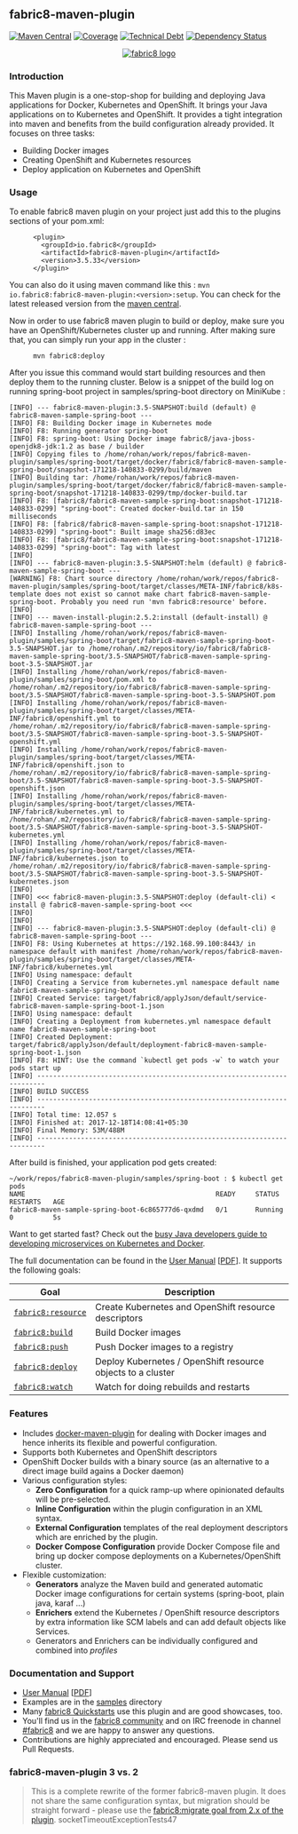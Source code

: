 ## fabric8-maven-plugin

[![Maven Central](https://maven-badges.herokuapp.com/maven-central/io.fabric8/fabric8-maven-plugin/badge.svg?style=flat-square)](https://maven-badges.herokuapp.com/maven-central/io.fabric8/fabric8-maven-plugin/)
[![Coverage](https://sonarqube.com/api/badges/measure?key=io.fabric8:fabric8-maven-plugin-build&metric=coverage)](https://sonarqube.com/dashboard?id=io.fabric8%3Afabric8-maven-plugin-build)
[![Technical Debt](https://sonarqube.com/api/badges/measure?key=io.fabric8:fabric8-maven-plugin-build&metric=sqale_debt_ratio)](https://sonarqube.com/dashboard?id=io.fabric8%3Afabric8-maven-plugin-build)
[![Dependency Status](https://dependencyci.com/github/fabric8io/fabric8-maven-plugin/badge)](https://dependencyci.com/github/fabric8io/fabric8-maven-plugin)

<p align="center">
  <a href="http://fabric8.io/">
  	<img src="https://raw.githubusercontent.com/fabric8io/fabric8/master/docs/images/cover/cover_small.png" alt="fabric8 logo"/>
  </a>
</p>

### Introduction
This Maven plugin is a one-stop-shop for building and deploying Java applications for Docker, Kubernetes and OpenShift. It brings your Java applications on to Kubernetes and OpenShift. It provides a tight integration into maven and benefits from the build configuration already provided. It focuses on three tasks:
+ Building Docker images
+ Creating OpenShift and Kubernetes resources
+ Deploy application on Kubernetes and OpenShift

### Usage
To enable fabric8 maven plugin on your project just add this to the plugins sections of your pom.xml:

```
      <plugin>
        <groupId>io.fabric8</groupId>
        <artifactId>fabric8-maven-plugin</artifactId>
        <version>3.5.33</version>
      </plugin>
```

You can also do it using maven command like this : `mvn io.fabric8:fabric8-maven-plugin:<version>:setup`. You can check for the latest released version from the [maven central](http://search.maven.org/#search%7Cga%7C1%7Cfabric8-maven-plugin).

Now in order to use fabric8 maven plugin to build or deploy, make sure you have an OpenShift/Kubernetes cluster up and running. After making sure that, you can simply run your app in the cluster  :
```
      mvn fabric8:deploy
```
After you issue this command would start building resources and then deploy them to the running cluster. Below is a snippet of the build log on running spring-boot project in samples/spring-boot directory on MiniKube :
```
[INFO] --- fabric8-maven-plugin:3.5-SNAPSHOT:build (default) @ fabric8-maven-sample-spring-boot ---
[INFO] F8: Building Docker image in Kubernetes mode
[INFO] F8: Running generator spring-boot
[INFO] F8: spring-boot: Using Docker image fabric8/java-jboss-openjdk8-jdk:1.2 as base / builder
[INFO] Copying files to /home/rohan/work/repos/fabric8-maven-plugin/samples/spring-boot/target/docker/fabric8/fabric8-maven-sample-spring-boot/snapshot-171218-140833-0299/build/maven
[INFO] Building tar: /home/rohan/work/repos/fabric8-maven-plugin/samples/spring-boot/target/docker/fabric8/fabric8-maven-sample-spring-boot/snapshot-171218-140833-0299/tmp/docker-build.tar
[INFO] F8: [fabric8/fabric8-maven-sample-spring-boot:snapshot-171218-140833-0299] "spring-boot": Created docker-build.tar in 150 milliseconds
[INFO] F8: [fabric8/fabric8-maven-sample-spring-boot:snapshot-171218-140833-0299] "spring-boot": Built image sha256:d83ec
[INFO] F8: [fabric8/fabric8-maven-sample-spring-boot:snapshot-171218-140833-0299] "spring-boot": Tag with latest
[INFO]
[INFO] --- fabric8-maven-plugin:3.5-SNAPSHOT:helm (default) @ fabric8-maven-sample-spring-boot ---
[WARNING] F8: Chart source directory /home/rohan/work/repos/fabric8-maven-plugin/samples/spring-boot/target/classes/META-INF/fabric8/k8s-template does not exist so cannot make chart fabric8-maven-sample-spring-boot. Probably you need run 'mvn fabric8:resource' before.
[INFO]
[INFO] --- maven-install-plugin:2.5.2:install (default-install) @ fabric8-maven-sample-spring-boot ---
[INFO] Installing /home/rohan/work/repos/fabric8-maven-plugin/samples/spring-boot/target/fabric8-maven-sample-spring-boot-3.5-SNAPSHOT.jar to /home/rohan/.m2/repository/io/fabric8/fabric8-maven-sample-spring-boot/3.5-SNAPSHOT/fabric8-maven-sample-spring-boot-3.5-SNAPSHOT.jar
[INFO] Installing /home/rohan/work/repos/fabric8-maven-plugin/samples/spring-boot/pom.xml to /home/rohan/.m2/repository/io/fabric8/fabric8-maven-sample-spring-boot/3.5-SNAPSHOT/fabric8-maven-sample-spring-boot-3.5-SNAPSHOT.pom
[INFO] Installing /home/rohan/work/repos/fabric8-maven-plugin/samples/spring-boot/target/classes/META-INF/fabric8/openshift.yml to /home/rohan/.m2/repository/io/fabric8/fabric8-maven-sample-spring-boot/3.5-SNAPSHOT/fabric8-maven-sample-spring-boot-3.5-SNAPSHOT-openshift.yml
[INFO] Installing /home/rohan/work/repos/fabric8-maven-plugin/samples/spring-boot/target/classes/META-INF/fabric8/openshift.json to /home/rohan/.m2/repository/io/fabric8/fabric8-maven-sample-spring-boot/3.5-SNAPSHOT/fabric8-maven-sample-spring-boot-3.5-SNAPSHOT-openshift.json
[INFO] Installing /home/rohan/work/repos/fabric8-maven-plugin/samples/spring-boot/target/classes/META-INF/fabric8/kubernetes.yml to /home/rohan/.m2/repository/io/fabric8/fabric8-maven-sample-spring-boot/3.5-SNAPSHOT/fabric8-maven-sample-spring-boot-3.5-SNAPSHOT-kubernetes.yml
[INFO] Installing /home/rohan/work/repos/fabric8-maven-plugin/samples/spring-boot/target/classes/META-INF/fabric8/kubernetes.json to /home/rohan/.m2/repository/io/fabric8/fabric8-maven-sample-spring-boot/3.5-SNAPSHOT/fabric8-maven-sample-spring-boot-3.5-SNAPSHOT-kubernetes.json
[INFO]
[INFO] <<< fabric8-maven-plugin:3.5-SNAPSHOT:deploy (default-cli) < install @ fabric8-maven-sample-spring-boot <<<
[INFO]
[INFO]
[INFO] --- fabric8-maven-plugin:3.5-SNAPSHOT:deploy (default-cli) @ fabric8-maven-sample-spring-boot ---
[INFO] F8: Using Kubernetes at https://192.168.99.100:8443/ in namespace default with manifest /home/rohan/work/repos/fabric8-maven-plugin/samples/spring-boot/target/classes/META-INF/fabric8/kubernetes.yml
[INFO] Using namespace: default
[INFO] Creating a Service from kubernetes.yml namespace default name fabric8-maven-sample-spring-boot
[INFO] Created Service: target/fabric8/applyJson/default/service-fabric8-maven-sample-spring-boot-1.json
[INFO] Using namespace: default
[INFO] Creating a Deployment from kubernetes.yml namespace default name fabric8-maven-sample-spring-boot
[INFO] Created Deployment: target/fabric8/applyJson/default/deployment-fabric8-maven-sample-spring-boot-1.json
[INFO] F8: HINT: Use the command `kubectl get pods -w` to watch your pods start up
[INFO] ------------------------------------------------------------------------
[INFO] BUILD SUCCESS
[INFO] ------------------------------------------------------------------------
[INFO] Total time: 12.057 s
[INFO] Finished at: 2017-12-18T14:08:41+05:30
[INFO] Final Memory: 53M/488M
[INFO] ------------------------------------------------------------------------

```
After build is finished, your application pod gets created:
```
~/work/repos/fabric8-maven-plugin/samples/spring-boot : $ kubectl get pods
NAME                                                READY     STATUS    RESTARTS   AGE
fabric8-maven-sample-spring-boot-6c865777d6-qxdmd   0/1       Running   0          5s
```

Want to get started fast? Check out the [busy Java developers guide to developing microservices on Kubernetes and Docker](https://blog.fabric8.io/a-busy-java-developers-guide-to-developing-microservices-on-kubernetes-and-docker-98b7b9816fdf).

The full documentation can be found in the [User Manual](http://maven.fabric8.io) [[PDF](https://fabric8io.github.io/fabric8-maven-plugin/fabric8-maven-plugin.pdf)]. It supports the following goals:

| Goal                                          | Description                           |
| --------------------------------------------- | ------------------------------------- |
| [`fabric8:resource`](https://fabric8io.github.io/fabric8-maven-plugin/#fabric8:resource) | Create Kubernetes and OpenShift resource descriptors |
| [`fabric8:build`](https://fabric8io.github.io/fabric8-maven-plugin/#fabric8:build) | Build Docker images |
| [`fabric8:push`](https://fabric8io.github.io/fabric8-maven-plugin/#fabric8:push) | Push Docker images to a registry  |
| [`fabric8:deploy`](https://fabric8io.github.io/fabric8-maven-plugin/#fabric8:deploy) | Deploy Kubernetes / OpenShift resource objects to a cluster  |
| [`fabric8:watch`](https://fabric8io.github.io/fabric8-maven-plugin/#fabric8:watch) | Watch for doing rebuilds and restarts |

### Features

* Includes [docker-maven-plugin](https://github.com/fabric8io/docker-maven-plugin) for dealing with Docker images and hence inherits its flexible and powerful configuration.
* Supports both Kubernetes and OpenShift descriptors
* OpenShift Docker builds with a binary source (as an alternative to a direct image build agains a Docker daemon)
* Various configuration styles:
  * **Zero Configuration** for a quick ramp-up where opinionated defaults will be pre-selected.
  * **Inline Configuration** within the plugin configuration in an XML syntax.
  * **External Configuration** templates of the real deployment descriptors which are enriched by the plugin.
  * **Docker Compose Configuration** provide Docker Compose file and bring up docker compose deployments on a Kubernetes/OpenShift cluster.
* Flexible customization:
  * **Generators** analyze the Maven build and generated automatic Docker image configurations for certain systems (spring-boot, plain java, karaf ...)
  * **Enrichers** extend the Kubernetes / OpenShift resource descriptors by extra information like SCM labels and can add default objects like Services.
  * Generators and Enrichers can be individually configured and combined into *profiles*

### Documentation and Support

* [User Manual](http://maven.fabric8.io) [[PDF](https://fabric8io.github.io/fabric8-maven-plugin/fabric8-maven-plugin.pdf)]
* Examples are in the [samples](samples/) directory
* Many [fabric8 Quickstarts](https://github.com/fabric8-quickstarts) use this plugin and are good showcases, too.
* You'll find us in the [fabric8 community](http://fabric8.io/community/) and on IRC freenode in channel [#fabric8](https://webchat.freenode.net/?channels=fabric8) and we are happy to answer any questions.
* Contributions are highly appreciated and encouraged. Please send us Pull Requests.

### fabric8-maven-plugin 3 vs. 2

> This is a complete rewrite of the former fabric8-maven plugin. It does not share the same configuration syntax,
> but migration should be straight forward - please use the [fabric8:migrate goal from 2.x of the plugin](http://fabric8.io/guide/mavenFabric8Migrate.html).
socketTimeoutExceptionTests47
